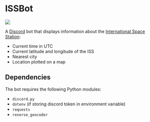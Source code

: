 # ISSBot
![](https://i.imgur.com/vT5VzGT.png)

A [Discord](https://discord.com/) bot that displays information about the
[International Space
Station](https://www.nasa.gov/mission_pages/station/main/index.html):
* Current time in UTC
* Current latitude and longitude of the ISS
* Nearest city
* Location plotted on a map

## Dependencies
The bot requires the following Python modules:
* `discord.py`
* `dotenv` (if storing discord token in environment variable)
* `requests`
* `reverse_geocoder`
